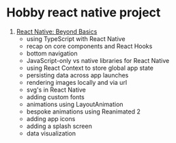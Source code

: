 # Hobby react native project

1. [React Native: Beyond Basics](https://kadikraman.github.io/react-native-beyond-basics/)
    - using TypeScript with React Native
    - recap on core components and React Hooks 
    - bottom navigation 
    - JavaScript-only vs native libraries for React Native 
    - using React Context to store global app state 
    - persisting data across app launches 
    - rendering images locally and via url 
    - svg's in React Native 
    - adding custom fonts 
    - animations using LayoutAnimation 
    - bespoke animations using Reanimated 2 
    - adding app icons 
    - adding a splash screen 
    - data visualization
